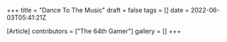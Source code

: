 +++
title = "Dance To The Music"
draft = false
tags = []
date = 2022-06-03T05:41:21Z

[Article]
contributors = ["The 64th Gamer"]
gallery = []
+++

